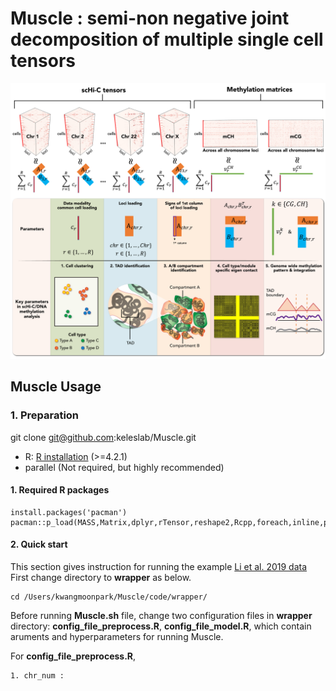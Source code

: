 # Muscle : semi-non negative joint decomposition of multiple single cell tensors
![Muscle diagram](/figures/Figure_intro.jpg)

## Muscle Usage

### 1. Preparation

git clone git@github.com:keleslab/Muscle.git

-   R: [R installation](https://www.r-project.org)  (>=4.2.1)
-   parallel (Not required, but highly recommended)

#### 1. Required R packages

```
install.packages('pacman')
pacman::p_load(MASS,Matrix,dplyr,rTensor,reshape2,Rcpp,foreach,inline,parallel,doParallel,RSpectra,qs)
```


#### 2. Quick start
This section gives instruction for running the example [Li et al. 2019 data](https://www.nature.com/articles/s41592-019-0502-z) 
First change directory to **wrapper** as below.

```
cd /Users/kwangmoonpark/Muscle/code/wrapper/
```
Before running **Muscle.sh** file, change two configuration files in **wrapper** directory: **config_file_preprocess.R**, **config_file_model.R**, which contain aruments and hyperparameters for running Muscle.

For **config_file_preprocess.R**, 


    1. chr_num : 
